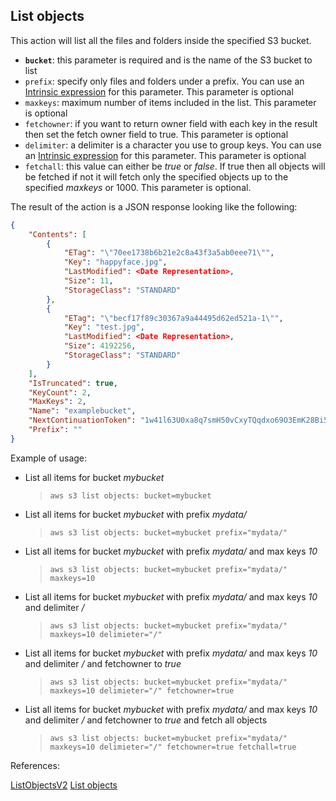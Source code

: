 ## List objects

This action will list all the files and folders inside the specified S3 bucket.

- **`bucket`**: this parameter is required and is the name of the S3 bucket to list
- `prefix`: specify only files and folders under a prefix. You can use an [Intrinsic expression](https://github.com/DasAng/phobo-release/blob/master/docs/intrinsic_expression.md) for this parameter. This parameter is optional
- `maxkeys`: maximum number of items included in the list. This parameter is optional
- `fetchowner`: if you want to return owner field with each key in the result then set the fetch owner field to true. This parameter is optional
- `delimiter`: a delimiter is a character you use to group keys. You can use an [Intrinsic expression](https://github.com/DasAng/phobo-release/blob/master/docs/intrinsic_expression.md) for this parameter. This parameter is optional
- `fetchall`: this value can either be *true* or *false*. If true then all objects will be fetched if not it will fetch only the specified objects up to the specified *maxkeys* or 1000. This parameter is optional.

The result of the action is a JSON response looking like the following:

```json
{
    "Contents": [
        {
            "ETag": "\"70ee1738b6b21e2c8a43f3a5ab0eee71\"", 
            "Key": "happyface.jpg", 
            "LastModified": <Date Representation>, 
            "Size": 11, 
            "StorageClass": "STANDARD"
        }, 
        {
            "ETag": "\"becf17f89c30367a9a44495d62ed521a-1\"", 
            "Key": "test.jpg", 
            "LastModified": <Date Representation>, 
            "Size": 4192256, 
            "StorageClass": "STANDARD"
        }
    ], 
    "IsTruncated": true, 
    "KeyCount": 2, 
    "MaxKeys": 2, 
    "Name": "examplebucket", 
    "NextContinuationToken": "1w41l63U0xa8q7smH50vCxyTQqdxo69O3EmK28Bi5PcROI4wI/EyIJg==", 
    "Prefix": ""
}
```

Example of usage:

- List all items for bucket *mybucket*

    > `aws s3 list objects: bucket=mybucket`

- List all items for bucket *mybucket* with prefix *mydata/*

    > `aws s3 list objects: bucket=mybucket prefix="mydata/"`

- List all items for bucket *mybucket* with prefix *mydata/* and max keys *10*

    > `aws s3 list objects: bucket=mybucket prefix="mydata/" maxkeys=10`

- List all items for bucket *mybucket* with prefix *mydata/* and max keys *10* and delimiter */*

    > `aws s3 list objects: bucket=mybucket prefix="mydata/" maxkeys=10 delimieter="/"`

- List all items for bucket *mybucket* with prefix *mydata/* and max keys *10* and delimiter */* and fetchowner to *true*

    > `aws s3 list objects: bucket=mybucket prefix="mydata/" maxkeys=10 delimieter="/" fetchowner=true`

- List all items for bucket *mybucket* with prefix *mydata/* and max keys *10* and delimiter */* and fetchowner to *true* and fetch all objects

    > `aws s3 list objects: bucket=mybucket prefix="mydata/" maxkeys=10 delimieter="/" fetchowner=true fetchall=true`

References:

[ListObjectsV2](https://docs.aws.amazon.com/AmazonS3/latest/API/API_ListObjectsV2.html)
[List objects](https://github.com/DasAng/phobo-release/blob/master/docs/aws_s3_actions.md#list-objects)